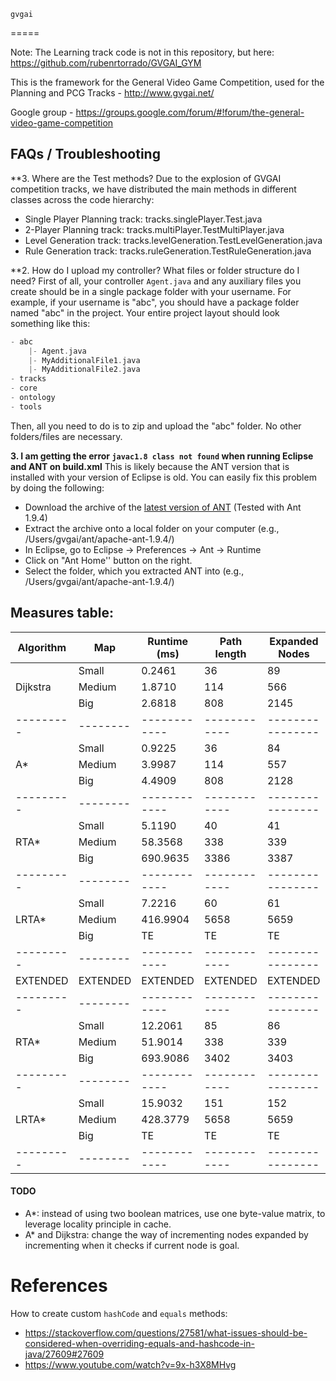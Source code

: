     gvgai
=====

Note: The Learning track code is not in this repository, but here: https://github.com/rubenrtorrado/GVGAI_GYM


This is the framework for the General Video Game Competition, used for the Planning and PCG Tracks - http://www.gvgai.net/

Google group - https://groups.google.com/forum/#!forum/the-general-video-game-competition

## FAQs / Troubleshooting

**3. Where are the Test methods? Due to the explosion of GVGAI competition tracks, we have distributed the main methods in different classes across the code hierarchy:

 - Single Player Planning track: tracks.singlePlayer.Test.java
 - 2-Player Planning track: tracks.multiPlayer.TestMultiPlayer.java
 - Level Generation track: tracks.levelGeneration.TestLevelGeneration.java
 - Rule Generation track: tracks.ruleGeneration.TestRuleGeneration.java


**2. How do I upload my controller? What files or folder structure do I need? 
First of all, your controller ```Agent.java``` and any auxiliary files you create should be in a single package folder with your username. For example, if your username is "abc", you should have a package folder named "abc" in the project. Your entire project layout should look something like this:

```groovy
- abc
	|- Agent.java
	|- MyAdditionalFile1.java
	|- MyAdditionalFile2.java
- tracks
- core
- ontology
- tools
```

Then, all you need to do is to zip and upload the "abc" folder. No other folders/files are necessary.


**3. I am getting the error `javac1.8 class not found` when running Eclipse and ANT on build.xml**
This is likely because the ANT version that is installed with your version of Eclipse is old. You can easily fix this problem by doing the following:

- Download the archive of the [latest version of ANT](http://ant.apache.org/bindownload.cgi) (Tested with  Ant 1.9.4)
- Extract the archive onto a local folder on your computer (e.g., /Users/gvgai/ant/apache-ant-1.9.4/)
- In Eclipse, go to Eclipse -> Preferences -> Ant -> Runtime
- Click on "Ant Home'' button on the right.
- Select the folder, which you extracted ANT into (e.g., /Users/gvgai/ant/apache-ant-1.9.4/)

## Measures table:

| Algorithm  | Map      | Runtime (ms) | Path length   | Expanded Nodes   |
|------------|----------|--------------|---------------|------------------|
|            | Small    | 0.2461       | 36            | 89               |
| Dijkstra   | Medium   | 1.8710       | 114           | 566              |
|            | Big      | 2.6818       | 808           | 2145             |
| ---------  | -------- | ------------ | ------------  | ---------------- |
|            | Small    | 0.9225       | 36            | 84               |
| A*         | Medium   | 3.9987       | 114           | 557              |
|            | Big      | 4.4909       | 808           | 2128             |
| ---------  | -------- | ------------ | ------------  | ---------------- |
|            | Small    | 5.1190       | 40            | 41               |
| RTA*       | Medium   | 58.3568      | 338           | 339              |
|            | Big      | 690.9635     | 3386          | 3387             |
| ---------  | -------- | ------------ | ------------  | ---------------- |
|            | Small    | 7.2216       | 60            | 61               |
| LRTA*      | Medium   | 416.9904     | 5658          | 5659             |
|            | Big      | TE           | TE            | TE               |
| ---------  | -------- | ------------ | ------------  | ---------------- |
| EXTENDED   | EXTENDED | EXTENDED     | EXTENDED      | EXTENDED         |
| ---------  | -------- | ------------ | ------------  | ---------------- |
|            | Small    | 12.2061      | 85            | 86               |
| RTA*       | Medium   | 51.9014      | 338           | 339              |
|            | Big      | 693.9086     | 3402          | 3403             |
| ---------  | -------- | ------------ | ------------  | ---------------- |
|            | Small    | 15.9032      | 151           | 152              |
| LRTA*      | Medium   | 428.3779     | 5658          | 5659             |
|            | Big      | TE           | TE            | TE               |
| ---------  | -------- | ------------ | ------------  | ---------------- |


#### TODO
- A*: instead of using two boolean matrices, use one byte-value matrix, to leverage locality principle in cache.
- A* and Dijkstra: change the way of incrementing nodes expanded by incrementing when it checks if current node is goal.

# References
How to create custom `hashCode` and `equals` methods:
  - https://stackoverflow.com/questions/27581/what-issues-should-be-considered-when-overriding-equals-and-hashcode-in-java/27609#27609
  - https://www.youtube.com/watch?v=9x-h3X8MHvg
